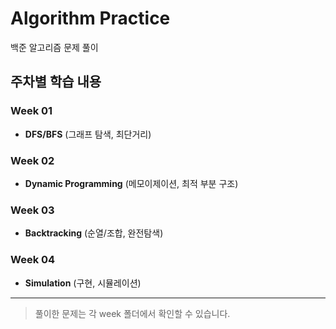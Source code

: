 # Algorithm Practice

백준 알고리즘 문제 풀이

## 주차별 학습 내용

### Week 01
- **DFS/BFS** (그래프 탐색, 최단거리)

### Week 02  
- **Dynamic Programming** (메모이제이션, 최적 부분 구조)

### Week 03
- **Backtracking** (순열/조합, 완전탐색)

### Week 04
- **Simulation** (구현, 시뮬레이션)

---

> 풀이한 문제는 각 week 폴더에서 확인할 수 있습니다.
